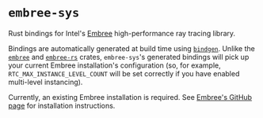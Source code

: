 # `embree-sys`
Rust bindings for Intel's [Embree](https://www.embree.org/) high-performance ray tracing library.

Bindings are automatically generated at build time using [`bindgen`](https://github.com/rust-lang/rust-bindgen). Unlike the [`embree`](https://crates.io/crates/embree) and [`embree-rs`](https://crates.io/crates/embree-rs/0.3.6) crates, `embree-sys`'s generated bindings will pick up your current Embree installation's configuration (so, for example, `RTC_MAX_INSTANCE_LEVEL_COUNT` will be set correctly if you have enabled multi-level instancing).

Currently, an existing Embree installation is required.
See [Embree's GitHub page](https://github.com/embree/embree) for installation instructions.
